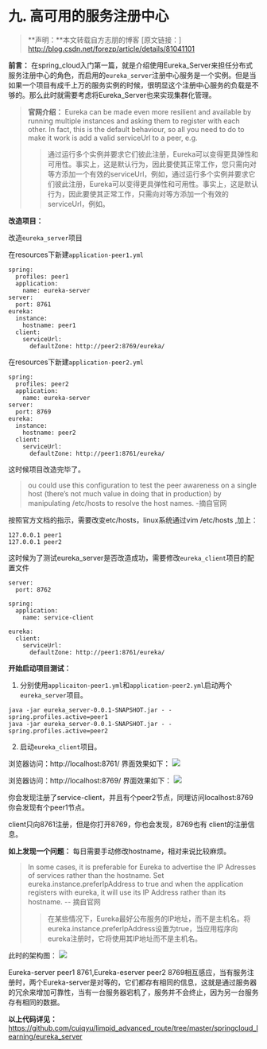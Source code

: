# 九. 高可用的服务注册中心

> **声明：**本文转载自方志朋的博客 [原文链接：] http://blog.csdn.net/forezp/article/details/81041101

**前言：** 在spring_cloud入门第一篇，就是介绍使用Eureka_Server来担任分布式服务注册中心的角色，而启用的`eureka_server`注册中心服务是一个实例。但是当如果一个项目有成千上万的服务实例的时候，很明显这个注册中心服务的负载是不够的。那么此时就需要考虑将Eureka_Server也来实现集群化管理。

> **官网介绍：** Eureka can be made even more resilient and available by running multiple instances and asking them to register with each other. In fact, this is the default behaviour, so all you need to do to make it work is add a valid serviceUrl to a peer, e.g.
> 
>> 通过运行多个实例并要求它们彼此注册，Eureka可以变得更具弹性和可用性。事实上，这是默认行为，因此要使其正常工作，您只需向对等方添加一个有效的serviceUrl，例如，通过运行多个实例并要求它们彼此注册，Eureka可以变得更具弹性和可用性。事实上，这是默认行为，因此要使其正常工作，只需向对等方添加一个有效的serviceUrl，例如。

**改造项目：**

改造`eureka_server`项目

在resources下新建`application-peer1.yml`
```
spring:
  profiles: peer1
  application:
    name: eureka-server
server:
  port: 8761
eureka:
  instance:
    hostname: peer1
  client:
    serviceUrl:
      defaultZone: http://peer2:8769/eureka/
```

在resources下新建`application-peer2.yml`
```
spring:
  profiles: peer2
  application:
    name: eureka-server
server:
  port: 8769
eureka:
  instance:
    hostname: peer2
  client:
    serviceUrl:
      defaultZone: http://peer1:8761/eureka/
```

这时候项目改造完毕了。
> ou could use this configuration to test the peer awareness on a single host (there’s not much value in doing that in production) by manipulating /etc/hosts to resolve the host names.
> -摘自官网

按照官方文档的指示，需要改变etc/hosts，linux系统通过vim /etc/hosts ,加上：
```
127.0.0.1 peer1
127.0.0.1 peer2
```

这时候为了测试eureka_server是否改造成功，需要修改`eureka_client`项目的配置文件
```
server:
  port: 8762

spring:
  application:
    name: service-client

eureka:
  client:
    serviceUrl:
      defaultZone: http://peer1:8761/eureka/
```

**开始启动项目测试：**

1. 分别使用`applicaiton-peer1.yml`和`application-peer2.yml`启动两个`eureka_server`项目。
```
java -jar eureka_server-0.0.1-SNAPSHOT.jar - -spring.profiles.active=peer1
java -jar eureka_server-0.0.1-SNAPSHOT.jar - -spring.profiles.active=peer2
```

2. 启动`eureka_client`项目。

浏览器访问：http://localhost:8761/ 界面效果如下：
![](https://note.youdao.com/yws/public/resource/8a3bdadc14ca85b7eddc14be9dc18bf5/xmlnote/368B1BF4E46249C7AA9E7C123037BE5A/18615)

浏览器访问：http://localhost:8769/ 界面效果如下：
![](https://note.youdao.com/yws/public/resource/8a3bdadc14ca85b7eddc14be9dc18bf5/xmlnote/B14626DD3E7A4A3B9D00E0BC1325B084/18616)

你会发现注册了service-client，并且有个peer2节点，同理访问localhost:8769你会发现有个peer1节点。

client只向8761注册，但是你打开8769，你也会发现，8769也有 client的注册信息。

**如上发现一个问题：** 每日需要手动修改hostname，相对来说比较麻烦。
> In some cases, it is preferable for Eureka to advertise the IP Adresses of services rather than the hostname. Set eureka.instance.preferIpAddress to true and when the application registers with eureka, it will use its IP Address rather than its hostname.
-- 摘自官网
>> 在某些情况下，Eureka最好公布服务的IP地址，而不是主机名。将eureka.instance.preferIpAddress设置为true，当应用程序向eureka注册时，它将使用其IP地址而不是主机名。

此时的架构图：
![](https://note.youdao.com/yws/public/resource/8a3bdadc14ca85b7eddc14be9dc18bf5/xmlnote/C307535CFB414C9AB51C806A1F6F5AB1/18618)

Eureka-server peer1 8761,Eureka-eserver peer2 8769相互感应，当有服务注册时，两个Eureka-server是对等的，它们都存有相同的信息，这就是通过服务器的冗余来增加可靠性，当有一台服务器宕机了，服务并不会终止，因为另一台服务存有相同的数据。

**以上代码详见：** https://github.com/cuiqyu/limpid_advanced_route/tree/master/springcloud_learning/eureka_server

